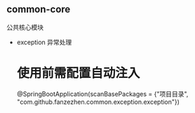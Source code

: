 common-core
------------------------------------------
公共核心模块

* exception 异常处理
    
    
    # 使用前需配置自动注入
    @SpringBootApplication(scanBasePackages = {"项目目录", "com.github.fanzezhen.common.exception.exception"})
